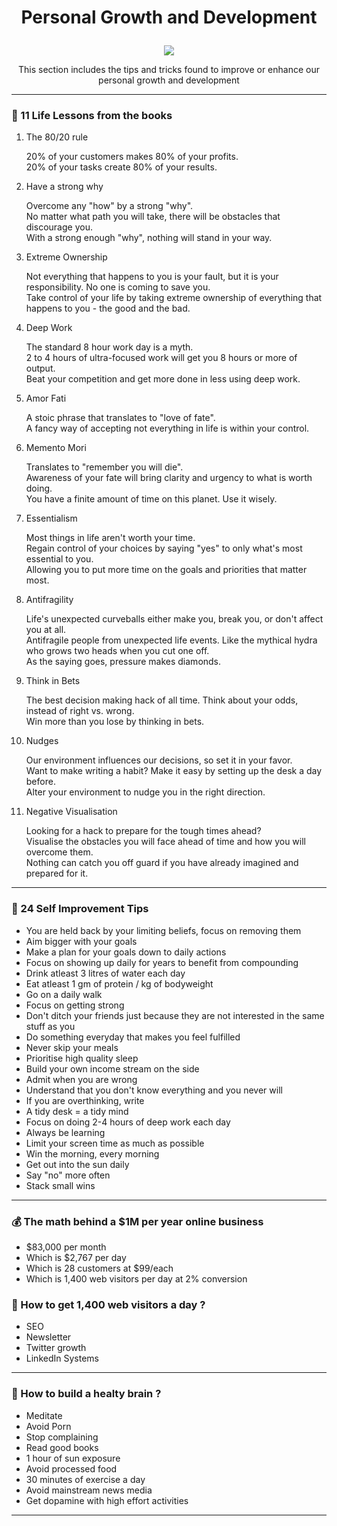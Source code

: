 # <p align = "center"> Personal Growth and Development </p> 
<p align = "center"><img src = "https://25.media.tumblr.com/ce70fccfa5b0267037c01c58f1317242/tumblr_my4asl8uAC1s0m79to1_1280.gif"></p>
<p align = "center"> This section includes the tips and tricks found to improve or enhance our personal growth and development </p>

<hr>

### :dart: 11 Life Lessons from the books

<ol>

<li> The 80/20 rule
<p> 20% of your customers makes 80% of your profits. <br>
20% of your tasks create 80% of your results. </p>

<li> Have a strong why 
<p> Overcome any "how" by a strong "why". <br>
No matter what path you will take, there will be obstacles that discourage you. <br>
With a strong enough "why", nothing will stand in your way. </p>

<li> Extreme Ownership
<p> Not everything that happens to you is your fault, but it is your responsibility. No one is coming to save you. <br>
Take control of your life by taking extreme ownership of everything that happens to you - the good and the bad. </p>

<li> Deep Work
<p> The standard 8 hour work day is a myth. <br>
2 to 4 hours of ultra-focused work will get you 8 hours or more of output. <br>
Beat your competition and get more done in less using deep work. </p>

<li> Amor Fati
<p> A stoic phrase that translates to "love of fate". <br>
A fancy way of accepting not everything in life is within your control. </p>

<li> Memento Mori
<p> Translates to "remember you will die". <br>
Awareness of your fate will bring clarity and urgency to what is worth doing. <br>
You have a finite amount of time on this planet. Use it wisely. </p>

<li> Essentialism
<p> Most things in life aren't worth your time. <br>
Regain control of your choices by saying "yes" to only what's most essential to you. <br>
Allowing you to put more time on the goals and priorities that matter most. </p>

<li> Antifragility
<p> Life's unexpected curveballs either make you, break you, or don't affect you at all. <br>
Antifragile people from unexpected life events. Like the mythical hydra who grows two heads when you cut one off. <br>
As the saying goes, pressure makes diamonds. </p>

<li> Think in Bets
<p> The best decision making hack of all time. Think about your odds, instead of right vs. wrong. <br>
Win more than you lose by thinking in bets. </p>

<li> Nudges
<p> Our environment influences our decisions, so set it in your favor. <br>
Want to make writing a habit? Make it easy by setting up the desk a day before. <br>
Alter your environment to nudge you in the right direction. </p>

<li> Negative Visualisation
<p> Looking for a hack to prepare for the tough times ahead? <br>
Visualise the obstacles you will face ahead of time and how you will overcome them. <br>
Nothing can catch you off guard if you have already imagined and prepared for it. </p>

</ol>
<hr>

### :muscle: 24 Self Improvement Tips

<ul>
<li> You are held back by your limiting beliefs, focus on removing them
<li> Aim bigger with your goals
<li> Make a plan for your goals down to daily actions
<li> Focus on showing up daily for years to benefit from compounding
<li> Drink atleast 3 litres of water each day
<li> Eat atleast 1 gm of protein / kg of bodyweight
<li> Go on a daily walk
<li> Focus on getting strong
<li> Don't ditch your friends just because they are not interested in the same stuff as you
<li> Do something everyday that makes you feel fulfilled
<li> Never skip your meals
<li> Prioritise high quality sleep
<li> Build your own income stream on the side
<li> Admit when you are wrong
<li> Understand that you don't know everything and you never will
<li> If you are overthinking, write
<li> A tidy desk = a tidy mind
<li> Focus on doing 2-4 hours of deep work each day
<li> Always be learning
<li> Limit your screen time as much as possible
<li> Win the morning, every morning
<li> Get out into the sun daily
<li> Say "no" more often
<li> Stack small wins
</ul>

<hr>

### :moneybag: The math behind a $1M per year online business 

<ul>
<li> $83,000 per month
<li> Which is $2,767 per day
<li> Which is 28 customers at $99/each
<li> Which is 1,400 web visitors per day at 2% conversion
</ul>

### :thinking: How to get 1,400 web visitors a day ?

<ul>
<li> SEO
<li> Newsletter
<li> Twitter growth
<li> LinkedIn Systems
</ul>

<hr>

### :brain: How to build a healty brain ?

<ul>
<li> Meditate
<li> Avoid Porn
<li> Stop complaining
<li> Read good books
<li> 1 hour of sun exposure
<li> Avoid processed food
<li> 30 minutes of exercise a day
<li> Avoid mainstream news media
<li> Get dopamine with high effort activities
</ul>

<hr>


